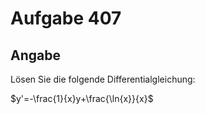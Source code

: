 # Aufgabe 407
## Angabe

Lösen Sie die folgende Differentialgleichung:

$y'=-\frac{1}{x}y+\frac{\ln{x}}{x}$